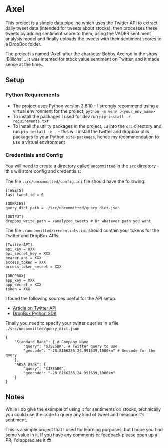 # Axel

This project is a simple data pipeline which uses the Twitter API to extract daily tweet data (intended for tweets about stocks), then processes these tweets by adding sentiment score to them, using the VADER sentiment analysis model and finally uploads the tweets with their sentiment scores to a DropBox folder.
  
The project is named 'Axel' after the character Bobby Axelrod in the show 'Billions'... It was intented for stock value sentiment on Twitter, and it made sense at the time...
  
## Setup

### Python Requirements
* The project uses Python version 3.8.10 - I strongly recommend using a virtual environment for the project, `python -m venv .<your_env_name>`
* To install the packages I used for dev run `pip install -r requirements.txt`
* To install the utility packages in the project, `cd` into the `src` directory and run `pip install -e .` - this will install the twitter and dropbox utils packages to your Python `site-packages`, hence my recommendation to use a virtual environment

### Credentials and Config
You will need to create a directory called `uncommitted` in the `src` directory - this will store config and credentials:
  
The file `.src/uncommitted/config.ini` file should have the following:
```
[TWEETS]
last_tweet_id = 0

[QUERIES]
query_dict_path = ./src/uncommitted/query_dict.json

[OUTPUT]
dropbox_write_path = /analyzed_tweets # Or whatever path you want
```
  
The file `./uncommitted/credentials.ini` should contain your tokens for the Twitter and DropBox APIs:
```
[TwitterAPI]
api_key = XXX
api_secret_key = XXX
bearer_api = XXX
access_token = XXX
access_token_secret = XXX

[DROPBOX]
app_key = XXX
app_secret = XXX
token = XXX
```
I found the following sources useful for the API setup:
  
* [Article on Twitter API](https://towardsdatascience.com/how-to-scrape-tweets-from-twitter-59287e20f0f1)
* [DropBox Python SDK](https://www.dropbox.com/developers/documentation/python)
  
Finally you need to specify your twitter queries in a file `./src/uncommitted/query_dict.json`:
```
{
    "Standard Bank": { # Company Name
        "query": "$JSESBK", # Twitter query to use
        "geocode": "-28.8166236,24.991639,1000km" # Geocode for the query
    },
    "ABSA Bank": {
        "query": "$JSEABG",
        "geocode": "-28.8166236,24.991639,1000km"
    }
}
```

## Notes
While I do give the example of using it for sentiments on stocks, technically you could use the code to query any kind of tweet and measure it's sentiment.
  
This is a simple project that I used for learning purposes, but I hope you find some value in it.
If you have any comments or feedback please open up a PR, I'd appreciate it 😎.